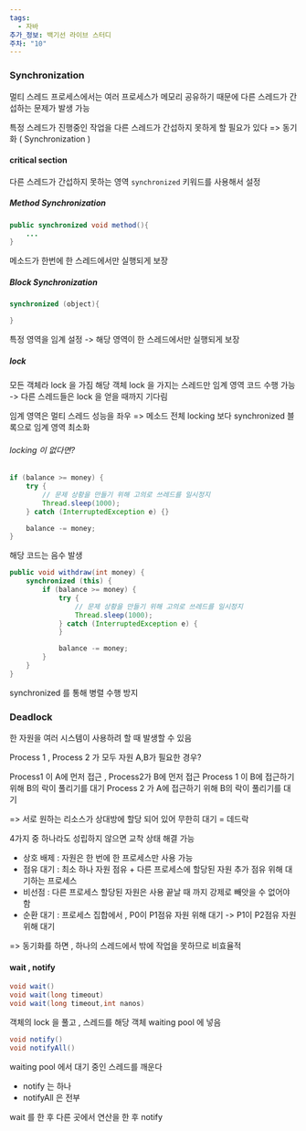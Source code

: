 ```yaml
---
tags:
  - 자바
추가_정보: 백기선 라이브 스터디
주차: "10"
---
```

### Synchronization

멀티 스레드 프로세스에서는
여러 프로세스가 메모리 공유하기 때문에 다른 스레드가 간섭하는 문제가 발생 가능

특정 스레드가 진행중인 작업을 다른 스레드가 간섭하지 못하게 할 필요가 있다
=> 동기화 ( Synchronization )

#### critical section

다른 스레드가 간섭하지 못하는 영역
`synchronized` 키워드를 사용해서 설정

##### Method Synchronization

```java
public synchronized void method(){
	...
}
```

메소드가 한번에 한 스레드에서만 실행되게 보장

##### Block Synchronization

```java
synchronized (object){

}
```

특정 영역을 임계 설정 -> 해당 영역이 한 스레드에서만 실행되게 보장
##### lock

모든 객체라 lock 을 가짐
해당 객체 lock 을 가지는 스레드만 임계 영역 코드 수행 가능
-> 다른 스레드들은 lock 을 얻을 때까지 기다림

임계 영역은 멀티 스레드 성능을 좌우
=> 메소드 전체 locking 보다 synchronized 블록으로 임계 영역 최소화

###### locking 이 없다면?

```java
if (balance >= money) {
	try {
		// 문제 상황을 만들기 위해 고의로 쓰레드를 일시정지
		Thread.sleep(1000);
	} catch (InterruptedException e) {}

	balance -= money;
}
```
해당 코드는 음수 발생

```java
public void withdraw(int money) {
	synchronized (this) {
		if (balance >= money) {
			try {
				// 문제 상황을 만들기 위해 고의로 쓰레드를 일시정지
				Thread.sleep(1000);
			} catch (InterruptedException e) {
			}

			balance -= money;
		}
	}
}

```
synchronized 를 통해 병렬 수행 방지

### Deadlock

한 자원을 여러 시스템이 사용하려 할 때 발생할 수 있음


Process 1 , Process 2 가 모두 자원 A,B가 필요한 경우?

Process1 이 A에 먼저 접근 , Process2가 B에 먼저 접근
Process 1 이 B에 접근하기 위해 B의 락이 풀리기를 대기
Process 2 가 A에 접근하기 위해 B의 락이 풀리기를 대기

=> 서로 원하는 리소스가 상대방에 할당 되어 있어 무한히 대기 = 데드락

4가지 중 하나라도 성립하지 않으면 교착 상태 해결 가능
- 상호 배제 : 자원은 한 번에 한 프로세스만 사용 가능
- 점유 대기 : 최소 하나 자원 점유 + 다른 프로세스에 할당된 자원 추가 점유 위해 대기하는 프로세스
- 비선점 : 다른 프로세스 할당된 자원은 사용 끝날 때 까지 강제로 빼앗을 수 없어야 함
- 순환 대기 : 프로세스 집합에서 , P0이 P1점유 자원 위해 대기 -> P1이 P2점유 자원 위해 대기

=> 동기화를 하면 , 하나의 스레드에서 밖에 작업을 못하므로 비효율적
#### wait , notify

```java
void wait()
void wait(long timeout)
void wait(long timeout,int nanos)
```

객체의 lock 을 풀고 , 스레드를 해당 객체 waiting pool 에 넣음

```java
void notify()
void notifyAll()
```

waiting pool 에서 대기 중인 스레드를 깨운다
- notify 는 하나
- notifyAll 은 전부

wait 를 한 후
다른 곳에서 연산을 한 후 notify
